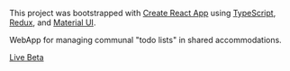 This project was bootstrapped with [Create React App](https://github.com/facebookincubator/create-react-app) using [TypeScript](https://github.com/Microsoft/TypeScript), [Redux](https://github.com/reduxjs/redux), and [Material UI](https://github.com/mui-org/material-ui).

WebApp for managing communal "todo lists" in shared accommodations.


[Live Beta](https://flat-rota.herokuapp.com/)
